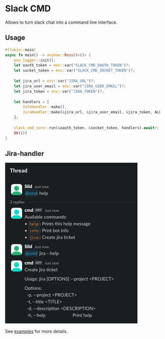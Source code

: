 # Slack CMD

Allows to turn slack chat into a command line interface.

## Usage

```rust
#[tokio::main]
async fn main() -> anyhow::Result<()> {
    env_logger::init();
    let oauth_token = env::var("SLACK_CMD_OAUTH_TOKEN")?;
    let socket_token = env::var("SLACK_CMD_SOCKET_TOKEN")?;

    let jira_url = env::var("JIRA_URL")?;
    let jira_user_email = env::var("JIRA_USER_EMAIL")?;
    let jira_token = env::var("JIRA_TOKEN")?;

    let handlers = [
        InfoHandler::make(),
        JiraHandler::make(&jira_url, &jira_user_email, &jira_token, ALL_CHANNELS.iter().cloned()),
    ];

    slack_cmd_core::run(&oauth_token, &socket_token, handlers).await?;
    Ok(())
}
```

## Jira-handler

![img.png](resources/readme/help_example.png)

See [examples](examples) for more details.

